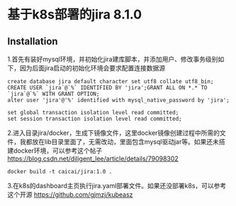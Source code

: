 # 基于k8s部署的jira 8.1.0



## Installation 

1.首先有装好mysql环境，并初始化jira建库脚本，并添加用户、修改事务级别如下，因为后面jira启动的初始化环境会要求配置连接数据源

```mysql
create database jira default character set utf8 collate utf8_bin;
CREATE USER `jira`@`%` IDENTIFIED BY 'jira';GRANT ALL ON *.* TO `jira`@`%` WITH GRANT OPTION;
alter user 'jira'@'%' identified with mysql_native_password by 'jira';

set global transaction isolation level read committed;
set session transaction isolation level read committed;
```

2.进入目录jira/docker，生成下镜像文件，这里docker镜像创建过程中所需的文件，我都放在lib目录里面了，无需改动，里面包含mysql驱动jar等。如果还未搭建docker环境，可以参考这个帖子 https://blog.csdn.net/diligent_lee/article/details/79098302

```
docker build -t caicai/jira:1.0 .
```

3.在k8s的dashboard主页执行jira.yaml部署文件。如果还没部署k8s，可以参考这个开源 https://github.com/gjmzj/kubeasz
